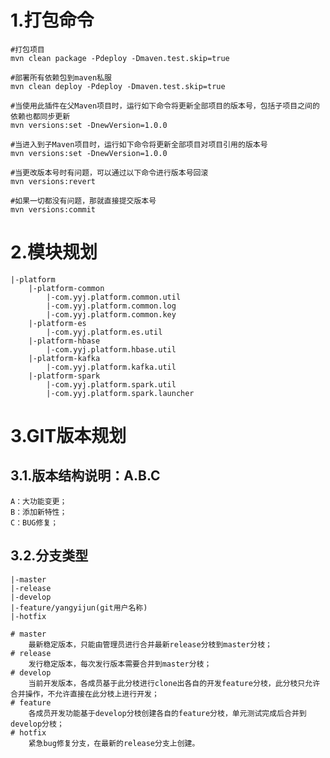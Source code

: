 # 1.打包命令
    #打包项目
    mvn clean package -Pdeploy -Dmaven.test.skip=true
    
    #部署所有依赖包到maven私服
    mvn clean deploy -Pdeploy -Dmaven.test.skip=true
    
    #当使用此插件在父Maven项目时，运行如下命令将更新全部项目的版本号，包括子项目之间的依赖也都同步更新
    mvn versions:set -DnewVersion=1.0.0

    #当进入到子Maven项目时，运行如下命令将更新全部项目对项目引用的版本号
    mvn versions:set -DnewVersion=1.0.0

    #当更改版本号时有问题，可以通过以下命令进行版本号回滚
    mvn versions:revert

    #如果一切都没有问题，那就直接提交版本号
    mvn versions:commit

# 2.模块规划
    |-platform
        |-platform-common
            |-com.yyj.platform.common.util
            |-com.yyj.platform.common.log
            |-com.yyj.platform.common.key
        |-platform-es
            |-com.yyj.platform.es.util
        |-platform-hbase
            |-com.yyj.platform.hbase.util
        |-platform-kafka
            |-com.yyj.platform.kafka.util
        |-platform-spark
            |-com.yyj.platform.spark.util
            |-com.yyj.platform.spark.launcher

# 3.GIT版本规划
## 3.1.版本结构说明：A.B.C
    A：大功能变更；
    B：添加新特性；
    C：BUG修复；
## 3.2.分支类型
    |-master                           
    |-release                    
    |-develop                          
    |-feature/yangyijun(git用户名称)    
    |-hotfix                           

    # master
        最新稳定版本，只能由管理员进行合并最新release分枝到master分枝；
    # release
        发行稳定版本，每次发行版本需要合并到master分枝；
    # develop
        当前开发版本，各成员基于此分枝进行clone出各自的开发feature分枝，此分枝只允许合并操作，不允许直接在此分枝上进行开发；
    # feature
        各成员开发功能基于develop分枝创建各自的feature分枝，单元测试完成后合并到develop分枝；
    # hotfix    
        紧急bug修复分支，在最新的release分支上创建。
